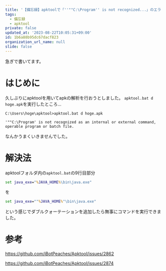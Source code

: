 ```yaml
---
title: '【備忘録】apktoolで「''""C:\Program'' is not recognized...」のエラーが表示される'
tags:
  - 備忘録
  - apktool
private: false
updated_at: '2023-08-22T10:05:31+09:00'
id: 1b6a88b95dc67dacf823
organization_url_name: null
slide: false
---
```

急ぎで書いてます。

# はじめに

久しぶりにapktoolを用いてapkの解析を行おうとしました。
`apktool.bat d hoge.apk`を実行したところ...

```
C:\Users\hoge\apktool>apktool.bat d hoge.apk

'""C:\Program' is not recognized as an internal or external command,
operable program or batch file.
```

なんかうまくいきませんでした。


# 解決法
apktoolフォルダ内の`apktool.bat`の9行目部分
```bat
set java_exe="%JAVA_HOME%\bin\java.exe"
```
を
```bat
set java_exe=""%JAVA_HOME%"\bin\java.exe"
```
という感じでダブルクォーテーションを追加したら無事にコマンドを実行できました。


# 参考

https://github.com/iBotPeaches/Apktool/issues/2862

https://github.com/iBotPeaches/Apktool/issues/2874
